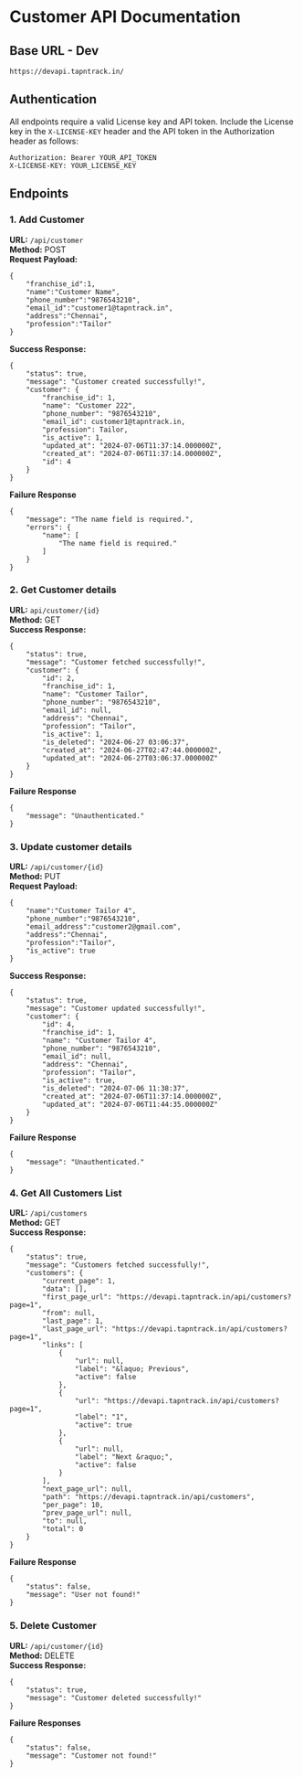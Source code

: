 # Customer API Documentation

## Base URL - Dev
```
https://devapi.tapntrack.in/
```
## Authentication
All endpoints require a valid License key and API token. Include the License key in the `X-LICENSE-KEY` header and the API token in the Authorization header as follows:
```
Authorization: Bearer YOUR_API_TOKEN
X-LICENSE-KEY: YOUR_LICENSE_KEY
```
## Endpoints
### 1. Add Customer

**URL:** `/api/customer`\
**Method:** POST\
**Request Payload:**
```
{
    "franchise_id":1,
    "name":"Customer Name",
    "phone_number":"9876543210",
    "email_id":"customer1@tapntrack.in",
    "address":"Chennai",
    "profession":"Tailor"
}
```
**Success Response:**
```
{
    "status": true,
    "message": "Customer created successfully!",
    "customer": {
        "franchise_id": 1,
        "name": "Customer 222",
        "phone_number": "9876543210",
        "email_id": customer1@tapntrack.in,
        "profession": Tailor,
        "is_active": 1,
        "updated_at": "2024-07-06T11:37:14.000000Z",
        "created_at": "2024-07-06T11:37:14.000000Z",
        "id": 4
    }
}
```
**Failure Response**
```
{
    "message": "The name field is required.",
    "errors": {
        "name": [
            "The name field is required."
        ]
    }
}
```

### 2. Get Customer details

**URL:** `api/customer/{id}`\
**Method:** GET\
**Success Response:**
```
{
    "status": true,
    "message": "Customer fetched successfully!",
    "customer": {
        "id": 2,
        "franchise_id": 1,
        "name": "Customer Tailor",
        "phone_number": "9876543210",
        "email_id": null,
        "address": "Chennai",
        "profession": "Tailor",
        "is_active": 1,
        "is_deleted": "2024-06-27 03:06:37",
        "created_at": "2024-06-27T02:47:44.000000Z",
        "updated_at": "2024-06-27T03:06:37.000000Z"
    }
}
```
**Failure Response**
```
{
    "message": "Unauthenticated."
}
```

### 3. Update customer details

**URL:** `/api/customer/{id}`\
**Method:** PUT\
**Request Payload:**
```
{
    "name":"Customer Tailor 4",
    "phone_number":"9876543210",
    "email_address":"customer2@gmail.com",
    "address":"Chennai",
    "profession":"Tailor",
    "is_active": true
}
```
**Success Response:**
```
{
    "status": true,
    "message": "Customer updated successfully!",
    "customer": {
        "id": 4,
        "franchise_id": 1,
        "name": "Customer Tailor 4",
        "phone_number": "9876543210",
        "email_id": null,
        "address": "Chennai",
        "profession": "Tailor",
        "is_active": true,
        "is_deleted": "2024-07-06 11:38:37",
        "created_at": "2024-07-06T11:37:14.000000Z",
        "updated_at": "2024-07-06T11:44:35.000000Z"
    }
}
```
**Failure Response**
```
{
    "message": "Unauthenticated."
}
```

### 4. Get All Customers List

**URL:** `/api/customers`\
**Method:** GET\
**Success Response:**
```
{
    "status": true,
    "message": "Customers fetched successfully!",
    "customers": {
        "current_page": 1,
        "data": [],
        "first_page_url": "https://devapi.tapntrack.in/api/customers?page=1",
        "from": null,
        "last_page": 1,
        "last_page_url": "https://devapi.tapntrack.in/api/customers?page=1",
        "links": [
            {
                "url": null,
                "label": "&laquo; Previous",
                "active": false
            },
            {
                "url": "https://devapi.tapntrack.in/api/customers?page=1",
                "label": "1",
                "active": true
            },
            {
                "url": null,
                "label": "Next &raquo;",
                "active": false
            }
        ],
        "next_page_url": null,
        "path": "https://devapi.tapntrack.in/api/customers",
        "per_page": 10,
        "prev_page_url": null,
        "to": null,
        "total": 0
    }
}
```
**Failure Response**
```
{
    "status": false,
    "message": "User not found!"
}
```

### 5. Delete Customer

**URL:** `/api/customer/{id}`\
**Method:** DELETE\
**Success Response:**
```
{
    "status": true,
    "message": "Customer deleted successfully!"
}
```
**Failure Responses**
```
{
    "status": false,
    "message": "Customer not found!"
}
```